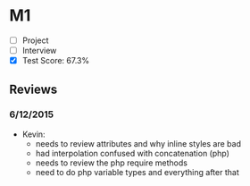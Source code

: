 # M1

- [ ] Project 
- [ ] Interview
- [x] Test Score: 67.3%

## Reviews

### 6/12/2015

- Kevin: 
  - needs to review attributes and why inline styles are bad
  - had interpolation confused with concatenation (php)
  - needs to review the php require methods
  - need to do php variable types and everything after that
